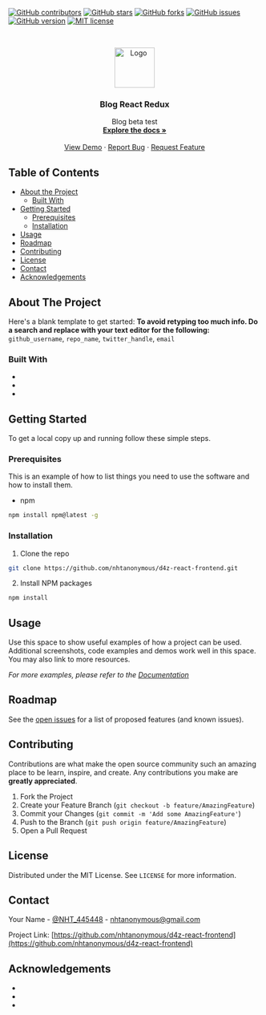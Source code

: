 <!-- PROJECT SHIELDS -->
<!--
*** I'm using markdown "reference style" links for readability.
*** Reference links are enclosed in brackets [ ] instead of parentheses ( ).
*** See the bottom of this document for the declaration of the reference variables
*** for contributors-url, forks-url, etc. This is an optional, concise syntax you may use.
*** https://www.markdownguide.org/basic-syntax/#reference-style-links
-->

[![GitHub contributors](https://img.shields.io/github/contributors/Naereen/StrapDown.js.svg)](https://github.com/nhtanonymous/d4z-react-frontend/graphs/contributors/)
[![GitHub stars](https://img.shields.io/github/stars/badges/shields.svg?style=social&label=Stars&style=plastic)](https://camo.githubusercontent.com/8dc69b8703edc182129d3a7743de485422e0abc1/68747470733a2f2f696d672e736869656c64732e696f2f7061636b61676973742f73746172732f6e6874616e6f6e796d6f75732f64347a2d72656163742d66726f6e74656e64)
[![GitHub forks](https://img.shields.io/github/forks/badges/shields.svg?style=social&label=Fork&style=plastic)](https://github.com/nhtanonymous/d4z-react-frontend/network/members)
[![GitHub issues](https://img.shields.io/github/issues/Naereen/StrapDown.js.svg)](https://github.com/nhtanonymous/d4z-react-frontend/issues/)
[![GitHub version](https://badge.fury.io/gh/Naereen%2FStrapDown.js.svg)](https://github.com/nhtanonymous/d4z-react-frontend)
[![MIT license](https://img.shields.io/badge/License-MIT-blue.svg)](https://lbesson.mit-license.org/)

<!-- PROJECT LOGO -->
<br />
<p align="center">
  <a href="https://github.com/nhtanonymous/d4z-react-frontend">
    <img src="https://photos.google.com/share/AF1QipMqbuVmZx6jnnmY7Q_fbKkoOUjL1QTH0utwBiu-7DLWh5jgmumh13LplmVVUTsMZQ/photo/AF1QipPj29f8MYPkFOmGEfdVtsfZBhl3_cxnAin6HO2N?key=YjduN3BnTktoN0ZDeTY1bkpoWktxMXEzZUFSdWd3" alt="Logo" width="80" height="80">
  </a>

  <h3 align="center">Blog React Redux</h3>

  <p align="center">
    Blog beta test
    <br />
    <a href="https://github.com/nhtanonymous/d4z-react-frontend"><strong>Explore the docs »</strong></a>
    <br />
    <br />
    <a href="https://github.com/nhtanonymous/d4z-react-frontend">View Demo</a>
    ·
    <a href="https://github.com/nhtanonymous/d4z-react-frontend/issues">Report Bug</a>
    ·
    <a href="https://github.com/nhtanonymous/d4z-react-frontend/issues">Request Feature</a>
  </p>
</p>

<!-- TABLE OF CONTENTS -->

## Table of Contents

- [About the Project](#about-the-project)
  - [Built With](#built-with)
- [Getting Started](#getting-started)
  - [Prerequisites](#prerequisites)
  - [Installation](#installation)
- [Usage](#usage)
- [Roadmap](#roadmap)
- [Contributing](#contributing)
- [License](#license)
- [Contact](#contact)
- [Acknowledgements](#acknowledgements)

<!-- ABOUT THE PROJECT -->

## About The Project

<!--[![Product Name Screen Shot][product-screenshot]](https://github.com/nhtanonymous/d4z-react-frontend)-->

Here's a blank template to get started:
**To avoid retyping too much info. Do a search and replace with your text editor for the following:**
`github_username`, `repo_name`, `twitter_handle`, `email`

### Built With

- []()
- []()
- []()

<!-- GETTING STARTED -->

## Getting Started

To get a local copy up and running follow these simple steps.

### Prerequisites

This is an example of how to list things you need to use the software and how to install them.

- npm

```sh
npm install npm@latest -g
```

### Installation

1. Clone the repo

```sh
git clone https://github.com/nhtanonymous/d4z-react-frontend.git
```

2. Install NPM packages

```sh
npm install
```

<!-- USAGE EXAMPLES -->

## Usage

Use this space to show useful examples of how a project can be used. Additional screenshots, code examples and demos work well in this space. You may also link to more resources.

_For more examples, please refer to the [Documentation](https://github.com/nhtanonymous/d4z-react-frontend)_

<!-- ROADMAP -->

## Roadmap

See the [open issues](https://github.com/nhtanonymous/d4z-react-frontend/issues) for a list of proposed features (and known issues).

<!-- CONTRIBUTING -->

## Contributing

Contributions are what make the open source community such an amazing place to be learn, inspire, and create. Any contributions you make are **greatly appreciated**.

1. Fork the Project
2. Create your Feature Branch (`git checkout -b feature/AmazingFeature`)
3. Commit your Changes (`git commit -m 'Add some AmazingFeature'`)
4. Push to the Branch (`git push origin feature/AmazingFeature`)
5. Open a Pull Request

<!-- LICENSE -->

## License

Distributed under the MIT License. See `LICENSE` for more information.

<!-- CONTACT -->

## Contact

Your Name - [@NHT_445448](https://twitter.com/NHT_445448) - nhtanonymous@gmail.com

Project Link: [https://github.com/nhtanonymous/d4z-react-frontend](https://github.com/nhtanonymous/d4z-react-frontend)

<!-- ACKNOWLEDGEMENTS -->

## Acknowledgements

- []()
- []()
- []()

<!-- MARKDOWN LINKS & IMAGES -->
<!-- https://www.markdownguide.org/basic-syntax/#reference-style-links -->

[contributors-shield]: https://img.shields.io/github/contributors/github_username/repo.svg?style=flat-square
[contributors-url]: https://github.com/github_username/repo/graphs/contributors
[forks-shield]: https://img.shields.io/github/forks/github_username/repo.svg?style=flat-square
[forks-url]: https://github.com/github_username/repo/network/members
[stars-shield]: https://img.shields.io/github/stars/github_username/repo.svg?style=flat-square
[stars-url]: https://github.com/github_username/repo/stargazers
[issues-shield]: https://img.shields.io/github/issues/github_username/repo.svg?style=flat-square
[issues-url]: https://github.com/github_username/repo/issues
[license-shield]: https://img.shields.io/github/license/github_username/repo.svg?style=flat-square
[license-url]: https://github.com/github_username/repo/blob/master/LICENSE.txt
[linkedin-shield]: https://img.shields.io/badge/-LinkedIn-black.svg?style=flat-square&logo=linkedin&colorB=555
[linkedin-url]: https://linkedin.com/in/github_username
[product-screenshot]: images/screenshot.png

